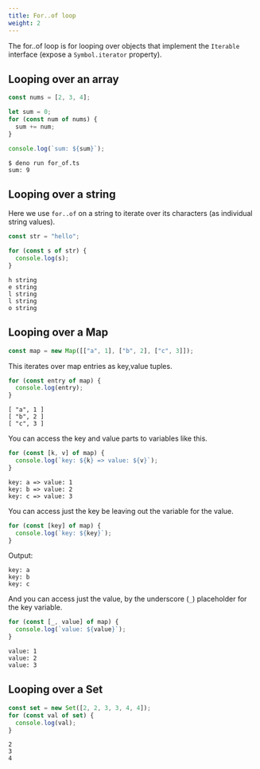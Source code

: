 ```yaml
---
title: For..of loop
weight: 2
---
```


The for..of loop is for looping over objects that implement the `Iterable`
interface (expose a `Symbol.iterator` property).

## Looping over an array

```js
const nums = [2, 3, 4];

let sum = 0;
for (const num of nums) {
  sum += num;
}

console.log(`sum: ${sum}`);
```

```text
$ deno run for_of.ts 
sum: 9
```

## Looping over a string

Here we use `for..of` on a string to iterate over its characters (as individual
string values).

```js
const str = "hello";

for (const s of str) {
  console.log(s);
}
```

```text
h string
e string
l string
l string
o string
```

## Looping over a Map

```js
const map = new Map([["a", 1], ["b", 2], ["c", 3]]);
```

This iterates over map entries as key,value tuples.

```js
for (const entry of map) {
  console.log(entry);
}
```

```text
[ "a", 1 ]
[ "b", 2 ]
[ "c", 3 ]
```

You can access the key and value parts to variables like this.

```js
for (const [k, v] of map) {
  console.log(`key: ${k} => value: ${v}`);
}
```

```text
key: a => value: 1
key: b => value: 2
key: c => value: 3
```

You can access just the key be leaving out the variable for the value.

```js
for (const [key] of map) {
  console.log(`key: ${key}`);
}
```

Output:

```text
key: a
key: b
key: c
```

And you can access just the value, by the underscore (`_`) placeholder for the
key variable.

```js
for (const [_, value] of map) {
  console.log(`value: ${value}`);
}
```

```text
value: 1
value: 2
value: 3
```

## Looping over a Set

```js
const set = new Set([2, 2, 3, 3, 4, 4]);
for (const val of set) {
  console.log(val);
}
```

```text
2
3
4
```
